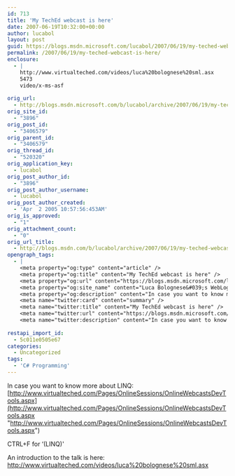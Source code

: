```yaml
---
id: 713
title: 'My TechEd webcast is here'
date: 2007-06-19T10:32:00+00:00
author: lucabol
layout: post
guid: https://blogs.msdn.microsoft.com/lucabol/2007/06/19/my-teched-webcast-is-here/
permalink: /2007/06/19/my-teched-webcast-is-here/
enclosure:
  - |
    http://www.virtualteched.com/videos/luca%20bolognese%20sml.asx
    5473
    video/x-ms-asf
    
orig_url:
  - http://blogs.msdn.microsoft.com/b/lucabol/archive/2007/06/19/my-teched-webcast-is-here.aspx
orig_site_id:
  - "3896"
orig_post_id:
  - "3406579"
orig_parent_id:
  - "3406579"
orig_thread_id:
  - "520320"
orig_application_key:
  - lucabol
orig_post_author_id:
  - "3896"
orig_post_author_username:
  - lucabol
orig_post_author_created:
  - 'Apr  2 2005 10:57:56:453AM'
orig_is_approved:
  - "1"
orig_attachment_count:
  - "0"
orig_url_title:
  - http://blogs.msdn.com/b/lucabol/archive/2007/06/19/my-teched-webcast-is-here.aspx
opengraph_tags:
  - |
    <meta property="og:type" content="article" />
    <meta property="og:title" content="My TechEd webcast is here" />
    <meta property="og:url" content="https://blogs.msdn.microsoft.com/lucabol/2007/06/19/my-teched-webcast-is-here/" />
    <meta property="og:site_name" content="Luca Bolognese&#039;s WebLog" />
    <meta property="og:description" content="In case you want to know more about LINQ: http://www.virtualteched.com/Pages/OnlineSessions/OnlineWebcastsDevTools.aspx CTRL+F for &#8216;(LINQ)' An introduction to the talk is here: http://www.virtualteched.com/videos/luca%20bolognese%20sml.asx &nbsp;" />
    <meta name="twitter:card" content="summary" />
    <meta name="twitter:title" content="My TechEd webcast is here" />
    <meta name="twitter:url" content="https://blogs.msdn.microsoft.com/lucabol/2007/06/19/my-teched-webcast-is-here/" />
    <meta name="twitter:description" content="In case you want to know more about LINQ: http://www.virtualteched.com/Pages/OnlineSessions/OnlineWebcastsDevTools.aspx CTRL+F for &#8216;(LINQ)' An introduction to the talk is here: http://www.virtualteched.com/videos/luca%20bolognese%20sml.asx &nbsp;" />
    
restapi_import_id:
  - 5c011e0505e67
categories:
  - Uncategorized
tags:
  - 'C# Programming'
---
```

In case you want to know more about LINQ: [http://www.virtualteched.com/Pages/OnlineSessions/OnlineWebcastsDevTools.aspx](http://www.virtualteched.com/Pages/OnlineSessions/OnlineWebcastsDevTools.aspx "http://www.virtualteched.com/Pages/OnlineSessions/OnlineWebcastsDevTools.aspx")

CTRL+F for &#8216;(LINQ)'

An introduction to the talk is here: <http://www.virtualteched.com/videos/luca%20bolognese%20sml.asx>

&nbsp;